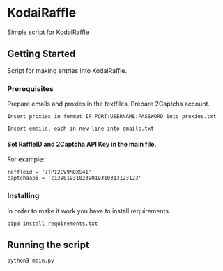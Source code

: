 # KodaiRaffle
Simple script for KodaiRaffle


## Getting Started
Script for making entries into KodaiRaffle.


### Prerequisites
Prepare emails and proxies in the textfiles.
Prepare 2Captcha account.

```
Insert proxies in format IP:PORT:USERNAME:PASSWORD into proxies.txt
```

```
Insert emails, each in new line into emails.txt
```

#### Set RaffleID and 2Captcha API Key in the main file. 
For example:

```
raffleid = '7TPI2CV9M8XS41'
captchaapi = 'c139019310239019310313123123'
```

### Installing

In order to make it work you have to install requirements.

```
pip3 install requirements.txt
```

## Running the script

```
python3 main.py
```
